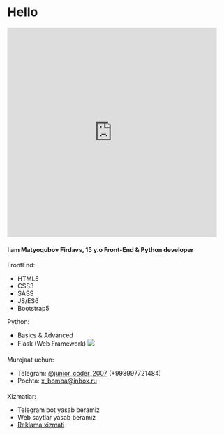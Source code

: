 <h1>Hello</h1>
<iframe src="https://giphy.com/embed/KiMBUPZUhUg4HRV6PW" width="480" height="480" frameBorder="0" class="giphy-embed" allowFullScreen></iframe>
<h4>I am Matyoqubov Firdavs, 15 y.o Front-End & Python developer</h4>

FrontEnd:
- HTML5
- CSS3
- SASS
- JS/ES6
- Bootstrap5

Python:
- Basics & Advanced
- Flask (Web Framework)
![](https://github-readme-stats.vercel.app/api/top-langs/?username=user2020-py&show_icons=true&theme=react)
<h4></h4>
Murojaat uchun:

- Telegram: <a href="https://t.me/junior_coder_2007">@junior_coder_2007</a> (+998997721484)
- Pochta: x_bomba@inbox.ru
<h4></h4>
Xizmatlar:

- Telegram bot yasab beramiz
- Web saytlar yasab beramiz
- <a href="https://t.me/pyreklama/5">Reklama xizmati</a>
 
